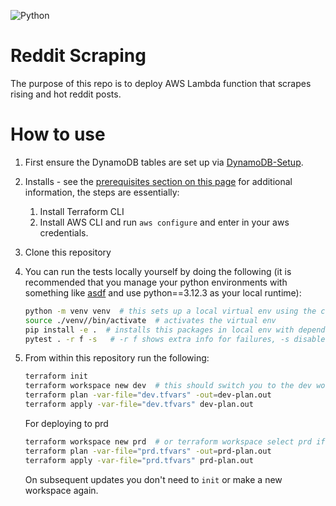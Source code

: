 ![Python](https://img.shields.io/badge/python-3.12.3-blue.svg) 

# Reddit Scraping

The purpose of this repo is to deploy AWS Lambda function that scrapes rising and hot reddit posts.

# How to use

1. First ensure the DynamoDB tables are set up via [DynamoDB-Setup](https://github.com/ViralRedditPosts/DynamoDB-Setup).
2. Installs - see the [prerequisites section on this page](https://developer.hashicorp.com/terraform/tutorials/aws-get-started/aws-build#prerequisites) for additional information, the steps are essentially:
    1. Install Terraform CLI
    2. Install AWS CLI and run `aws configure` and enter in your aws credentials.
3. Clone this repository 
4. You can run the tests locally yourself by doing the following (it is recommended that you manage your python environments with something like [asdf](https://asdf-vm.com/) and use python==3.12.3 as your local runtime):
    
    ```sh
    python -m venv venv  # this sets up a local virtual env using the current python runtime
    source ./venv//bin/activate  # activates the virtual env
    pip install -e .  # installs this packages in local env with dependencies
    pytest . -r f -s   # -r f shows extra info for failures, -s disables capturing
    ```
   
5. From within this repository run the following:
  
    ```sh
    terraform init
    terraform workspace new dev  # this should switch you to the dev workspace
    terraform plan -var-file="dev.tfvars" -out=dev-plan.out
    terraform apply -var-file="dev.tfvars" dev-plan.out
    ```
   
    For deploying to prd

    ```sh
    terraform workspace new prd  # or terraform workspace select prd if already created
    terraform plan -var-file="prd.tfvars" -out=prd-plan.out
    terraform apply -var-file="prd.tfvars" prd-plan.out
    ```
   
   On subsequent updates you don't need to `init` or make a new workspace again.